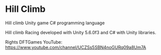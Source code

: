 # Hill Climb
Hill climb Unity game C# programming language

Hill climb Racing developed with Unity 5.6.0f3 and C# with Unity libraries.

Rights DFTGames YouTube: https://www.youtube.com/channel/UCZSs5SBN4noGURq09a8Um7A

